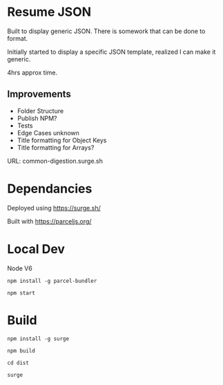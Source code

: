# Resume JSON

Built to display generic JSON.
There is somework that can be done to format.

Initially started to display a specific JSON template, realized I can make it generic.

4hrs approx time.

## Improvements

* Folder Structure
* Publish NPM?
* Tests
* Edge Cases unknown
* Title formatting for Object Keys
* Title formatting for Arrays?

URL: common-digestion.surge.sh

# Dependancies

Deployed using https://surge.sh/

Built with https://parceljs.org/

# Local Dev

Node V6

`npm install -g parcel-bundler`

`npm start`

# Build

`npm install -g surge`

`npm build`

`cd dist`

`surge`
